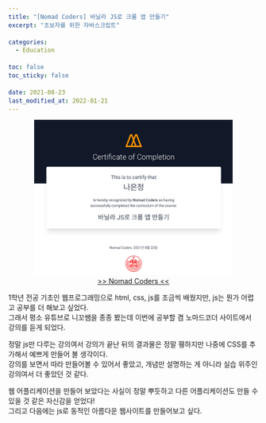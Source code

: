 ```yaml
---
title: "[Nomad Coders] 바닐라 JS로 크롬 앱 만들기"
excerpt: "초보자를 위한 자바스크립트"

categories:
  - Education

toc: false
toc_sticky: false

date: 2021-08-23
last_modified_at: 2022-01-21
---
```


<center><img src="/assets/images/21082301/21082301_1.png" width="400"></center>  

<center><a href="https://nomadcoders.co">>> Nomad Coders <<</a></center>  

1학년 전공 기초인 웹프로그래밍으로 html, css, js를 조금씩 배웠지만, js는 뭔가 어렵고 공부를 더 해보고 싶었다.  
그래서 평소 유튜브로 니꼬쌤을 종종 봤는데 이번에 공부할 겸 노마드코더 사이트에서 강의를 듣게 되었다.  

정말 js만 다루는 강의여서 강의가 끝난 뒤의 결과물은 정말 휑하지만 나중에 CSS를 추가해서 예쁘게 만들어 볼 생각이다.  
강의를 보면서 따라 만들어볼 수 있어서 좋았고, 개념만 설명하는 게 아니라 실습 위주인 강의여서 더 좋았던 것 같다.  

웹 어플리케이션을 만들어 보았다는 사실이 정말 뿌듯하고 다른 어플리케이션도 만들 수 있을 것 같은 자신감을 얻었다!  
그리고 다음에는 js로 동적인 아름다운 웹사이트를 만들어보고 싶다.  